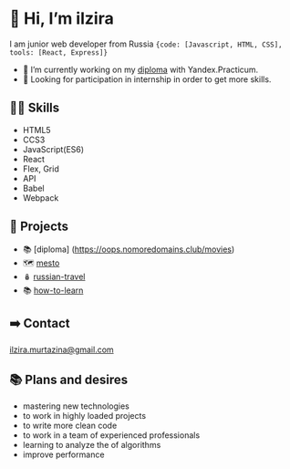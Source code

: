 #  👋 Hi, I’m ilzira 
I am junior web developer from Russia
`{code: [Javascript, HTML, CSS], tools: [React, Express]}`
- 🤸‍ I’m currently working on my [diploma](https://oops.nomoredomains.club/movies) with Yandex.Practicum. 
- 👀 Looking for participation in internship in order to get more skills.

👩‍💻 Skills 
------
- HTML5 
- CCS3
- JavaScript(ES6)
- React
- Flex, Grid
- API
- Babel
- Webpack

🧩 Projects
------
- 📚 [diploma] (https://oops.nomoredomains.club/movies)
- 🗺 [mesto](https://ilzira-mur.github.io/mesto/)
- 🪆 [russian-travel](https://ilzira-mur.github.io/russian-travel/index.html)
- 📚 [how-to-learn](https://ilzira-mur.github.io/how-to-learn/)

➡️ Contact
------

ilzira.murtazina@gmail.com

📚 **Plans and desires**
-----
- mastering new technologies
- to work in highly loaded projects
- to write more clean code
- to work in a team of experienced professionals
- learning to analyze the of algorithms
- improve performance

<!---
ilzira-mur/ilzira-mur is a ✨ special ✨ repository because its `README.md` (this file) appears on your GitHub profile.
You can click the Preview link to take a look at your changes.
--->

